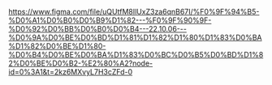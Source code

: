 https://www.figma.com/file/uQUtfM8IlUxZ3za6qnB67I/%F0%9F%94%B5-%D0%A1%D0%B0%D0%B9%D1%82---%F0%9F%90%9F-%D0%92%D0%BB%D0%B0%D0%B4---22.10.06---%D0%9A%D0%BE%D0%BD%D1%81%D1%82%D1%80%D1%83%D0%BA%D1%82%D0%BE%D1%80-%D0%B4%D0%BE%D0%BA%D1%83%D0%BC%D0%B5%D0%BD%D1%82%D0%BE%D0%B2-%E2%80%A2?node-id=0%3A1&t=2kz6MXvyL7H3cZFd-0
